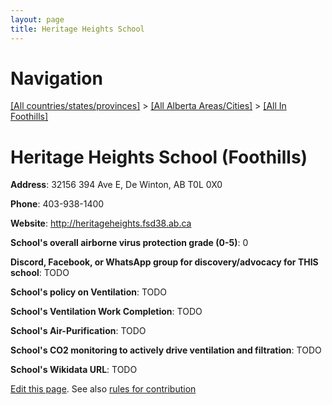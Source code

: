 ```yaml
---
layout: page
title: Heritage Heights School
---
```

# Navigation

[[All countries/states/provinces]](../../..) > [[All Alberta Areas/Cities]](../..) > [[All In Foothills]](..)

# Heritage Heights School (Foothills)

**Address**: 32156 394 Ave E, De Winton, AB T0L 0X0

**Phone**: 403-938-1400

**Website**: <http://heritageheights.fsd38.ab.ca>

**School's overall airborne virus protection grade (0-5)**: 0

**Discord, Facebook, or WhatsApp group for discovery/advocacy for THIS school**: TODO

**School's policy on Ventilation**: TODO

**School's Ventilation Work Completion**: TODO

**School's Air-Purification**: TODO

**School's CO2 monitoring to actively drive ventilation and filtration**: TODO

**School's Wikidata URL**: TODO


[Edit this page](https://github.com/ventilate-schools/AB/edit/main/./Foothills/Heritage_Heights_School.md). See also [rules for contribution](../../../contribution-rules/)